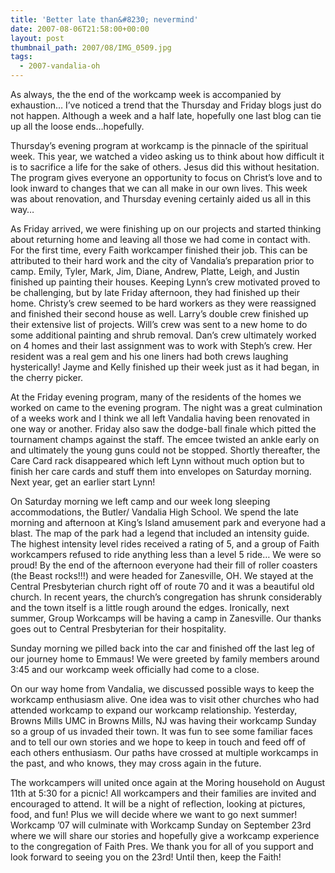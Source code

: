 ```yaml
---
title: 'Better late than&#8230; nevermind'
date: 2007-08-06T21:58:00+00:00
layout: post
thumbnail_path: 2007/08/IMG_0509.jpg
tags:
  - 2007-vandalia-oh
---
```

As always, the the end of the workcamp week is accompanied by exhaustion&#8230; I&#8217;ve noticed a trend that the Thursday and Friday blogs just do not happen. Although a week and a half late, hopefully one last blog can tie up all the loose ends&#8230;hopefully.

Thursday&#8217;s evening program at workcamp is the pinnacle of the spiritual week. This year, we watched a video asking us to think about how difficult it is to sacrifice a life for the sake of others. Jesus did this without hesitation. The program gives everyone an opportunity to focus on Christ&#8217;s love and to look inward to changes that we can all make in our own lives. This week was about renovation, and Thursday evening certainly aided us all in this way&#8230;

As Friday arrived, we were finishing up on our projects and started thinking about returning home and leaving all those we had come in contact with. For the first time, every Faith workcamper finished their job. This can be attributed to their hard work and the city of Vandalia&#8217;s preparation prior to camp. Emily, Tyler, Mark, Jim, Diane, Andrew, Platte, Leigh, and Justin finished up painting their houses. Keeping Lynn&#8217;s crew motivated proved to be challenging, but by late Friday afternoon, they had finished up their home. Christy&#8217;s crew seemed to be hard workers as they were reassigned and finished their second house as well. Larry&#8217;s double crew finished up their extensive list of projects. Will&#8217;s crew was sent to a new home to do some additional painting and shrub removal. Dan&#8217;s crew ultimately worked on 4 homes and their last assignment was to work with Steph&#8217;s crew. Her resident was a real gem and his one liners had both crews laughing hysterically! Jayme and Kelly finished up their week just as it had began, in the cherry picker.

At the Friday evening program, many of the residents of the homes we worked on came to the evening program. The night was a great culmination of a weeks work and I think we all left Vandalia having been renovated in one way or another. Friday also saw the dodge-ball finale which pitted the tournament champs against the staff. The emcee twisted an ankle early on and ultimately the young guns could not be stopped. Shortly thereafter, the Care Card rack disappeared which left Lynn without much option but to finish her care cards and stuff them into envelopes on Saturday morning. Next year, get an earlier start Lynn!

On Saturday morning we left camp and our week long sleeping accommodations, the Butler/ Vandalia High School. We spend the late morning and afternoon at King&#8217;s Island amusement park and everyone had a blast. The map of the park had a legend that included an intensity guide. The highest intensity level rides received a rating of 5, and a group of Faith workcampers refused to ride anything less than a level 5 ride&#8230; We were so proud! By the end of the afternoon everyone had their fill of roller coasters (the Beast rocks!!!) and were headed for Zanesville, OH. We stayed at the Central Presbyterian church right off of route 70 and it was a beautiful old church. In recent years, the church&#8217;s congregation has shrunk considerably and the town itself is a little rough around the edges. Ironically, next summer, Group Workcamps will be having a camp in Zanesville. Our thanks goes out to Central Presbyterian for their hospitality.

Sunday morning we pilled back into the car and finished off the last leg of our journey home to Emmaus! We were greeted by family members around 3:45 and our workcamp week officially had come to a close. 

On our way home from Vandalia, we discussed possible ways to keep the workcamp enthusiasm alive. One idea was to visit other churches who had attended workcamp to expand our workcamp relationship. Yesterday, Browns Mills UMC in Browns Mills, NJ was having their workcamp Sunday so a group of us invaded their town. It was fun to see some familiar faces and to tell our own stories and we hope to keep in touch and feed off of each others enthusiasm. Our paths have crossed at multiple workcamps in the past, and who knows, they may cross again in the future.

The workcampers will united once again at the Moring household on August 11th at 5:30 for a picnic! All workcampers and their families are invited and encouraged to attend. It will be a night of reflection, looking at pictures, food, and fun! Plus we will decide where we want to go next summer! Workcamp &#8217;07 will culminate with Workcamp Sunday on September 23rd where we will share our stories and hopefully give a workcamp experience to the congregation of Faith Pres. We thank you for all of you support and look forward to seeing you on the 23rd! Until then, keep the Faith!